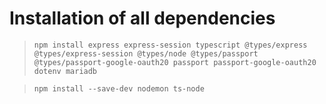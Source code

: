 # Installation of all dependencies
> `npm install express express-session typescript @types/express @types/express-session @types/node @types/passport @types/passport-google-oauth20 passport passport-google-oauth20 dotenv mariadb`
 
> `npm install --save-dev nodemon ts-node`

